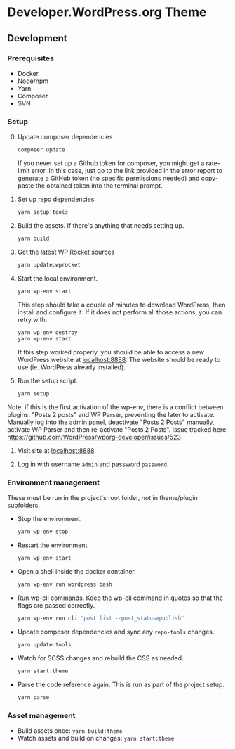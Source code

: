# Developer.WordPress.org Theme

## Development

### Prerequisites

* Docker
* Node/npm
* Yarn
* Composer
* SVN

### Setup

0. Update composer dependencies

    ```bash
    composer update
    ```

    If you never set up a Github token for composer, you might get a rate-limit error. In this case, just go to the link provided in the error report to generate a GitHub token (no specific permissions needed) and copy-paste the obtained token into the terminal prompt.

1. Set up repo dependencies.

    ```bash
    yarn setup:tools
    ```

2. Build the assets. If there's anything that needs setting up.

    ```bash
    yarn build
    ```

3. Get the latest WP Rocket sources

    ```bash
    yarn update:wprocket
    ```

4. Start the local environment.

    ```bash
    yarn wp-env start
    ```

    This step should take a couple of minutes to download WordPress, then install and configure it. If it does not perform all those actions, you can retry with:

    ```bash
    yarn wp-env destroy
    yarn wp-env start
    ```

    If this step worked properly, you should be able to access a new WordPress website at [localhost:8888](http://localhost:8888). The website should be ready to use (ie. WordPress already installed).

5. Run the setup script.

    ```bash
    yarn setup
    ```

Note: if this is the first activation of the wp-env, there is a conflict between plugins: "Posts 2 posts" and WP Parser, preventing the later to activate.
Manually log into the admin panel, deactivate "Posts 2 Posts" manually, activate WP Parser and then re-activate "Posts 2 Posts".
Issue tracked here: https://github.com/WordPress/wporg-developer/issues/523

1. Visit site at [localhost:8888](http://localhost:8888).

1. Log in with username `admin` and password `password`.

### Environment management

These must be run in the project's root folder, _not_ in theme/plugin subfolders.

* Stop the environment.

    ```bash
    yarn wp-env stop
    ```

* Restart the environment.

    ```bash
    yarn wp-env start
    ```

* Open a shell inside the docker container.

    ```bash
    yarn wp-env run wordpress bash
    ```

* Run wp-cli commands. Keep the wp-cli command in quotes so that the flags are passed correctly.

    ```bash
    yarn wp-env run cli "post list --post_status=publish"
    ```

* Update composer dependencies and sync any `repo-tools` changes.

    ```bash
    yarn update:tools
    ```

* Watch for SCSS changes and rebuild the CSS as needed.

    ```bash
    yarn start:theme
    ```

* Parse the code reference again. This is run as part of the project setup.

    ```bash
    yarn parse
    ```

### Asset management

* Build assets once: `yarn build:theme`
* Watch assets and build on changes: `yarn start:theme`
